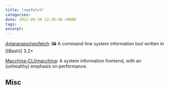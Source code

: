 ```yaml
---
title: "neofetch"
categories: 
date: 2022-09-30 12:39:48 +0800
tags: 
excerpt: 
---
```





[dylanaraps/neofetch](https://github.com/dylanaraps/neofetch): 🖼️ A command-line system information tool written in [[Bash]] 3.2+




[Macchina-CLI/macchina](https://github.com/Macchina-CLI/macchina): A system information frontend, with an (unhealthy) emphasis on performance.



## Misc




